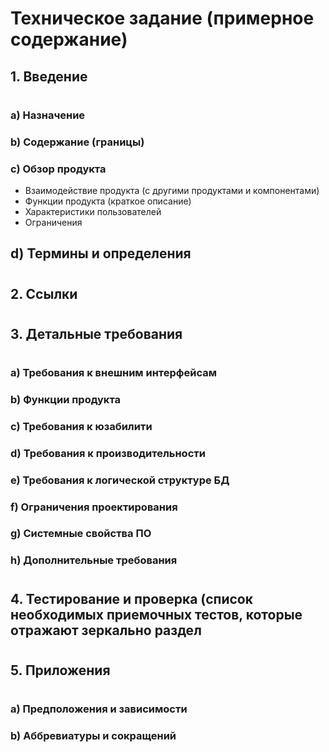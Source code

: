 # Техническое задание (примерное содержание)

## 1. Введение
#
### a) Назначение 
### b) Содержание (границы)
### c) Обзор продукта
* Взаимодействие продукта (с другими продуктами и компонентами)
* Функции продукта (краткое описание)
* Характеристики пользователей
* Ограничения

## d) Термины и определения
#
## 2. Ссылки
# 
## 3. Детальные требования 
#
### a) Требования к внешним интерфейсам
### b) Функции продукта
### c) Требования к юзабилити
### d) Требования к производительности
### e) Требования к логической структуре БД
### f) Ограничения проектирования
### g) Системные свойства ПО
### h) Дополнительные требования
#
## 4. Тестирование и проверка (список необходимых приемочных тестов, которые отражают зеркально раздел
#
## 5. Приложения 
#
### a) Предположения и зависимости
### b) Аббревиатуры и сокращений